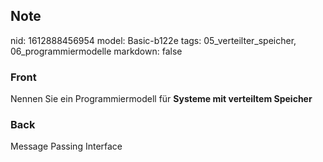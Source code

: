## Note
nid: 1612888456954
model: Basic-b122e
tags: 05_verteilter_speicher, 06_programmiermodelle
markdown: false

### Front
Nennen Sie ein Programmiermodell für <b>Systeme mit verteiltem Speicher</b>

### Back
Message Passing Interface
